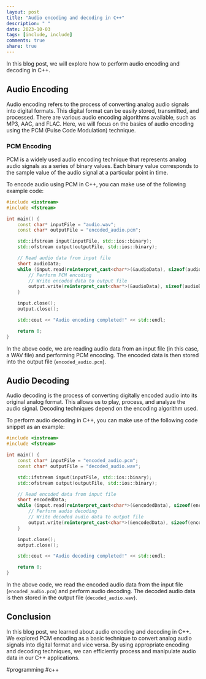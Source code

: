 ```yaml
---
layout: post
title: "Audio encoding and decoding in C++"
description: " "
date: 2023-10-03
tags: [include, include]
comments: true
share: true
---
```


In this blog post, we will explore how to perform audio encoding and decoding in C++. 

## Audio Encoding

Audio encoding refers to the process of converting analog audio signals into digital formats. This digital format can be easily stored, transmitted, and processed. There are various audio encoding algorithms available, such as MP3, AAC, and FLAC. Here, we will focus on the basics of audio encoding using the PCM (Pulse Code Modulation) technique.

### PCM Encoding

PCM is a widely used audio encoding technique that represents analog audio signals as a series of binary values. Each binary value corresponds to the sample value of the audio signal at a particular point in time.

To encode audio using PCM in C++, you can make use of the following example code:

```cpp
#include <iostream>
#include <fstream>

int main() {
    const char* inputFile = "audio.wav";
    const char* outputFile = "encoded_audio.pcm";

    std::ifstream input(inputFile, std::ios::binary);
    std::ofstream output(outputFile, std::ios::binary);

    // Read audio data from input file
    short audioData;
    while (input.read(reinterpret_cast<char*>(&audioData), sizeof(audioData))) {
        // Perform PCM encoding
        // Write encoded data to output file
        output.write(reinterpret_cast<char*>(&audioData), sizeof(audioData));
    }

    input.close();
    output.close();

    std::cout << "Audio encoding completed!" << std::endl;

    return 0;
}
```

In the above code, we are reading audio data from an input file (in this case, a WAV file) and performing PCM encoding. The encoded data is then stored into the output file (`encoded_audio.pcm`).

## Audio Decoding

Audio decoding is the process of converting digitally encoded audio into its original analog format. This allows us to play, process, and analyze the audio signal. Decoding techniques depend on the encoding algorithm used.

To perform audio decoding in C++, you can make use of the following code snippet as an example:

```cpp
#include <iostream>
#include <fstream>

int main() {
    const char* inputFile = "encoded_audio.pcm";
    const char* outputFile = "decoded_audio.wav";

    std::ifstream input(inputFile, std::ios::binary);
    std::ofstream output(outputFile, std::ios::binary);

    // Read encoded data from input file
    short encodedData;
    while (input.read(reinterpret_cast<char*>(&encodedData), sizeof(encodedData))) {
        // Perform audio decoding
        // Write decoded audio data to output file
        output.write(reinterpret_cast<char*>(&encodedData), sizeof(encodedData));
    }

    input.close();
    output.close();

    std::cout << "Audio decoding completed!" << std::endl;

    return 0;
}
```

In the above code, we read the encoded audio data from the input file (`encoded_audio.pcm`) and perform audio decoding. The decoded audio data is then stored in the output file (`decoded_audio.wav`).

## Conclusion

In this blog post, we learned about audio encoding and decoding in C++. We explored PCM encoding as a basic technique to convert analog audio signals into digital format and vice versa. By using appropriate encoding and decoding techniques, we can efficiently process and manipulate audio data in our C++ applications.

#programming #c++